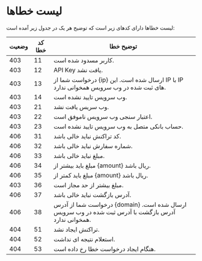 # لیست خطاها

لیست خطاها دارای کدهای زیر است که توضیح هر یک در جدول زیر آمده است:

وضعیت | کد خطا | توضیح خطا
----- | ------ | ---------
403 | 11 | کاربر مسدود شده است.
403 | 12 | API Key یافت نشد.
403 | 13 | درخواست شما از {ip} ارسال شده است. این IP با IP های ثبت شده در وب سرویس همخوانی ندارد.
403 | 14 | وب سرویس تایید نشده است.
403 | 21 | وب سریس یافت نشد.
403 | 22 | اعتبار سنجی وب سرویس ناموفق است.
403 | 23 | حساب بانکی متصل به وب سرویس تایید نشده است.
406 | 31 | کد تراکنش نباید خالی باشد.
406 | 32 | شماره سفارش نباید خالی باشد.
406 | 33 | مبلغ نباید خالی باشد.
406 | 34 | مبلغ باید بیشتر از {amount} ریال باشد.
406 | 35 | مبلغ باید کمتر از {amount} ریال باشد.
403 | 36 | مبلغ بیشتر از حد مجاز است.
406 | 37 | آدرس بازگشت نباید خالی باشد.
406 | 38 | درخواست شما از آدرس {domain} ارسال شده است. آدرس بازگشت با آدرس ثبت شده در وب سرویس همخوانی ندارد.
404 | 51 | تراکنش ایجاد نشد.
404 | 52 | استعلام نتیجه ای نداشت.
404 | 53 | هنگام ایجاد درخواست خطا رخ داده است.